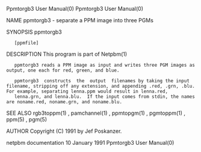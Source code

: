 Ppmtorgb3 User Manual(0)                                                                                                                                                             Ppmtorgb3 User Manual(0)



NAME
       ppmtorgb3 - separate a PPM image into three PGMs


SYNOPSIS
       ppmtorgb3

       [ppmfile]


DESCRIPTION
       This program is part of Netpbm(1)

       ppmtorgb3 reads a PPM image as input and writes three PGM images as output, one each for red, green, and blue.

       ppmtorgb3  constructs  the  output  filenames by taking the input filename, stripping off any extension, and appending .red, .grn, .blu.  For example, separating lenna.ppm would result in lenna.red,
       lenna.grn, and lenna.blu.  If the input comes from stdin, the names are noname.red, noname.grn, and noname.blu.


SEE ALSO
       rgb3toppm(1) , pamchannel(1) , ppmtopgm(1) , pgmtoppm(1) , ppm(5) , pgm(5)




AUTHOR
       Copyright (C) 1991 by Jef Poskanzer.



netpbm documentation                                                                           10 January 1991                                                                       Ppmtorgb3 User Manual(0)
